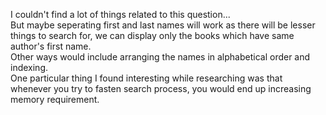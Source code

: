 I couldn't find a lot of things related to this question...<br /> But maybe seperating first and last names will work as there will be lesser things to search for, we can display only the books which have same author's first name.<br />Other ways would include arranging the names in alphabetical order and indexing.<br />
One particular thing I found interesting while researching was that whenever you try to fasten search process, you would end up increasing memory requirement.

